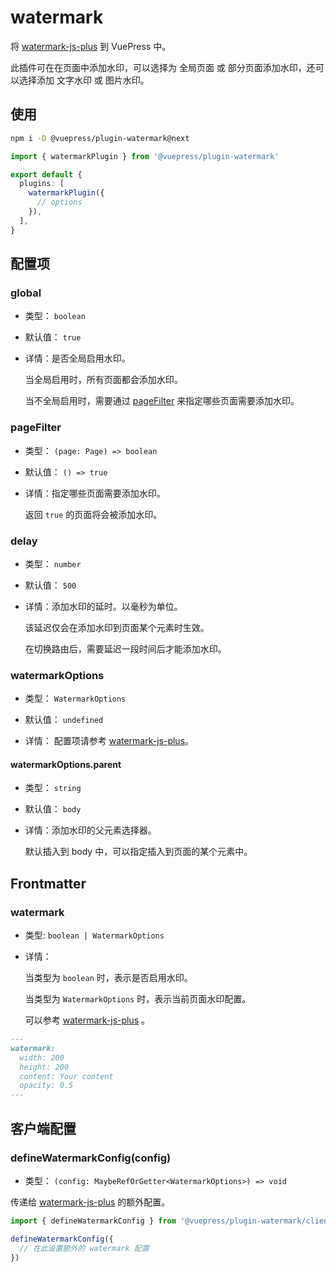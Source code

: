 # watermark

<NpmBadge package="@vuepress/plugin-watermark" />

将 [watermark-js-plus](https://github.com/zhensherlock/watermark-js-plus) 到 VuePress 中。

此插件可在在页面中添加水印，可以选择为 全局页面 或 部分页面添加水印，还可以选择添加 文字水印 或 图片水印。

## 使用

```sh
npm i -D @vuepress/plugin-watermark@next
```

```ts
import { watermarkPlugin } from '@vuepress/plugin-watermark'

export default {
  plugins: [
    watermarkPlugin({
      // options
    }),
  ],
}
```

## 配置项

### global

- 类型： `boolean`

- 默认值： `true`

- 详情：是否全局启用水印。

  当全局启用时，所有页面都会添加水印。

  当不全局启用时，需要通过 [pageFilter](#pagefilter) 来指定哪些页面需要添加水印。

### pageFilter

- 类型： `(page: Page) => boolean`

- 默认值： `() => true`

- 详情：指定哪些页面需要添加水印。

  返回 `true` 的页面将会被添加水印。

### delay

- 类型： `number`

- 默认值： `500`

- 详情：添加水印的延时。以毫秒为单位。

  该延迟仅会在添加水印到页面某个元素时生效。

  在切换路由后，需要延迟一段时间后才能添加水印。

### watermarkOptions

- 类型： `WatermarkOptions`

- 默认值： `undefined`

- 详情： 配置项请参考 [watermark-js-plus](https://zhensherlock.github.io/watermark-js-plus/zh/config/)。

#### watermarkOptions.parent

- 类型： `string`

- 默认值： `body`

- 详情：添加水印的父元素选择器。

  默认插入到 body 中，可以指定插入到页面的某个元素中。

## Frontmatter

### watermark

- 类型: `boolean | WatermarkOptions`

- 详情：

  当类型为 `boolean` 时，表示是否启用水印。

  当类型为 `WatermarkOptions` 时，表示当前页面水印配置。

  可以参考 [watermark-js-plus](https://zhensherlock.github.io/watermark-js-plus/zh/config/) 。

```md
---
watermark:
  width: 200
  height: 200
  content: Your content
  opacity: 0.5
---
```

## 客户端配置

### defineWatermarkConfig(config)

- 类型： `(config: MaybeRefOrGetter<WatermarkOptions>) => void`

传递给 [watermark-js-plus](https://zhensherlock.github.io/watermark-js-plus/zh/config/) 的额外配置。

```ts
import { defineWatermarkConfig } from '@vuepress/plugin-watermark/client'

defineWatermarkConfig({
  // 在此设置额外的 watermark 配置
})
```
